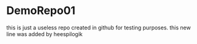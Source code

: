 # DemoRepo01
this is just a useless repo created in github for testing purposes. 
this new line was added by heespilogik